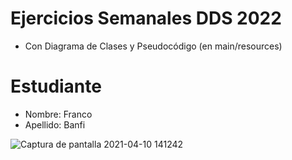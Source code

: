 # Ejercicios Semanales DDS 2022
- Con Diagrama de Clases y Pseudocódigo (en main/resources)

# Estudiante
- Nombre: Franco
- Apellido: Banfi

![Captura de pantalla 2021-04-10 141242](https://user-images.githubusercontent.com/62450599/114977431-08ff5e00-9e5e-11eb-85ec-60e032ad519a.jpg)
